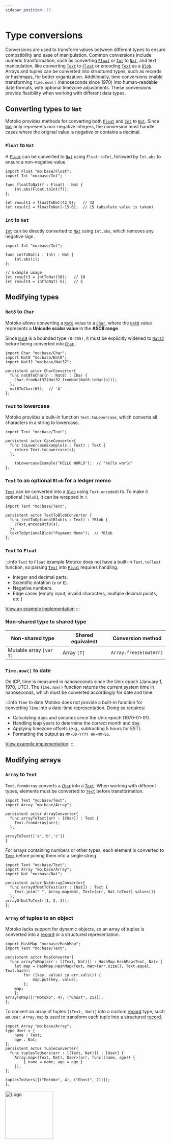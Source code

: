 ```yaml
---
sidebar_position: 15
---
```


# Type conversions

Conversions are used to transform values between different types to ensure compatibility and ease of manipulation. Common conversions include numeric transformation, such as converting [`Float`](https://internetcomputer.org/docs/motoko/base/Float) or [`Int`](https://internetcomputer.org/docs/motoko/base/Int) to [`Nat`](https://internetcomputer.org/docs/motoko/base/Nat), and text manipulation, like converting [`Text`](https://internetcomputer.org/docs/motoko/base/Text) to [`Float`](https://internetcomputer.org/docs/motoko/base/Float) or encoding [`Text`](https://internetcomputer.org/docs/motoko/base/Text) as a [`Blob`](https://internetcomputer.org/docs/motoko/base/Blob). Arrays and tuples can be converted into structured types, such as records or hashmaps, for better organization. Additionally, time conversions enable transforming `Time.now()` (nanoseconds since 1970) into human-readable date formats, with optional timezone adjustments. These conversions provide flexibility when working with different data types.

## Converting types to `Nat`

Motoko provides methods for converting both [`Float`](https://internetcomputer.org/docs/motoko/base/Float) and [`Int`](https://internetcomputer.org/docs/motoko/base/Int) to [`Nat`](https://internetcomputer.org/docs/motoko/base/Nat). Since [`Nat`](https://internetcomputer.org/docs/motoko/base/Nat) only represents non-negative integers, the conversion must handle cases where the original value is negative or contains a decimal.

### `Float` to `Nat`

A [`Float`](https://internetcomputer.org/docs/motoko/base/Float) can be converted to [`Nat`](https://internetcomputer.org/docs/motoko/base/Nat) using `Float.toInt`, followed by `Int.abs` to ensure a non-negative value.

```motoko
import Float "mo:base/Float";
import Int "mo:base/Int";

func floatToNat(f : Float) : Nat {
    Int.abs(Float.toInt(f));
};

let result1 = floatToNat(42.9);   // 42
let result2 = floatToNat(-15.6);  // 15 (absolute value is taken)
```

### `Int` to `Nat`

[`Int`](https://internetcomputer.org/docs/motoko/base/Int) can be directly converted to [`Nat`](https://internetcomputer.org/docs/motoko/base/Nat) using `Int.abs`, which removes any negative sign.

```motoko
import Int "mo:base/Int";

func intToNat(i : Int) : Nat {
    Int.abs(i);
};

// Example usage
let result3 = intToNat(10);   // 10
let result4 = intToNat(-5);   // 5
```
<!--
:::info `Nat` to `Int` conversions functions

`Int.toNat`, `Int.fromNat`, `Nat.toInt`, `Nat.fromInt` all exist in the base library.

:::
----->
## Modifying types

### `Nat8` to `Char`

Motoko allows converting a [`Nat8`](https://internetcomputer.org/docs/motoko/base/Nat8) value to a [`Char`](https://internetcomputer.org/docs/motoko/base/Char), where the [`Nat8`](https://internetcomputer.org/docs/motoko/base/Nat8) value represents a **Unicode scalar value** in the **ASCII range**.

Since [`Nat8`](https://internetcomputer.org/docs/motoko/base/Nat8) is a bounded type `(0–255)`, it must be explicitly widened to [`Nat32`](https://internetcomputer.org/docs/motoko/base/Nat32) before being converted into [`Char`](https://internetcomputer.org/docs/motoko/base/Char).

```motoko no-repl
import Char "mo:base/Char";
import Nat8 "mo:base/Nat8";
import Nat32 "mo:base/Nat32";

persistent actor CharConverter{
  func nat8ToChar(n : Nat8) : Char {
    Char.fromNat32(Nat32.fromNat(Nat8.toNat(n)));
  };
  nat8ToChar(65);  // 'A'
};
```

### `Text` to lowercase

Motoko provides a built-in function `Text.toLowercase`, which converts all characters in a string to lowercase.

```motoko no-repl
import Text "mo:base/Text";

persistent actor CaseConverter{
  func toLowercaseExample(s : Text) : Text {
    return Text.toLowercase(s);
  };

    toLowercaseExample("HELLO WORLD");  // "hello world"
};
```

### `Text` to an optional `Blob` for a ledger memo

[`Text`](https://internetcomputer.org/docs/motoko/base/Text) can be converted into a [`Blob`](https://internetcomputer.org/docs/motoko/base/Blob) using `Text.encodeUtf8`. To make it optional (`?Blob`), it can be wrapped in `?`.

```motoko no-repl
import Text "mo:base/Text";

persistent actor TextToBlobConverter {
  func textToOptionalBlob(s : Text) : ?Blob {
    ?Text.encodeUtf8(s);
  };
  textToOptionalBlob("Payment Memo");  // ?Blob
};
```

### `Text` to `Float`

:::info `Text` to `Float` example
Motoko does not have a built-in `Text.toFloat` function, so parsing [`Text`](https://internetcomputer.org/docs/motoko/base/Text) into [`Float`](https://internetcomputer.org/docs/motoko/base/Float) requires handling:

- Integer and decimal parts.
- Scientific notation (`e` or `E`).
- Negative numbers.
- Edge cases (empty input, invalid characters, multiple decimal points, etc.)

[View an example implementation](https://icp.ninja/i?s=wOrN2)
:::

### Non-shared type to shared type

| Non-shared type | Shared equivalent | Conversion method |
|--------------------|----------------------|----------------------|
| Mutable array `[var T]` | Array `[T]` | `Array.freeze(mutArr)` |

### `Time.now()` to date

On ICP, time is measured in nanoseconds since the Unix epoch (January 1, 1970, UTC). The `Time.now()` function returns the current system time in nanoseconds, which must be converted accordingly for date and time.

:::info `Time` to date
Motoko does not provide a built-in function for converting `Time` into a date-time representation. Doing so requires:

- Calculating days and seconds since the Unix epoch (1970-01-01).
- Handling leap years to determine the correct month and day.
- Applying timezone offsets (e.g., subtracting 5 hours for EST).
- Formatting the output as `MM-DD-YYYY HH-MM-SS`.

[View example implementation](https://icp.ninja/i?s=zy4yg).
:::

## Modifying arrays

### `Array` to `Text`

`Text.fromArray` converts a [`Char`](https://internetcomputer.org/docs/motoko/base/Char) into a [`Text`](https://internetcomputer.org/docs/motoko/base/Text). When working with different types, elements must be converted to [`Text`](https://internetcomputer.org/docs/motoko/base/Text) before transformation.

```motoko no-repl
import Text "mo:base/Text";
import Array "mo:base/Array";

persistent actor ArrayConverter{
  func arrayToText(arr : [Char]) : Text {
    Text.fromArray(arr);
  };

arrayToText(['a','b','c'])
}
```

For arrays containing numbers or other types, each element is converted to [`Text`](https://internetcomputer.org/docs/motoko/base/Text) before joining them into a single string.

```motoko no-repl
import Text "mo:base/Text";
import Array "mo:base/Array";
import Nat "mo:base/Nat";

persistent actor NatArrayConverter{
  func arrayOfNatToText(arr : [Nat]) : Text {
    Text.join(" ", Array.map<Nat, Text>(arr, Nat.toText).values())
  };
arrayOfNatToText([1, 2, 3]);
};
```

### `Array` of tuples to an object

Motoko lacks support for dynamic objects, so an array of tuples is converted into a [record](https://internetcomputer.org/docs/motoko/fundamentals/types/records) or a structured representation.

```motoko no-repl
import HashMap "mo:base/HashMap";
import Text "mo:base/Text";

persistent actor MapConverter{
  func arrayToMap(arr : [(Text, Nat)]) : HashMap.HashMap<Text, Nat> {
    let map = HashMap.HashMap<Text, Nat>(arr.size(), Text.equal, Text.hash);
        for ((key, value) in arr.vals()) {
            map.put(key, value);
        };
    map;
    };
arrayToMap([("Motoko", 4), ("Ghost", 21)]);
};
```

To convert an array of tuples `[(Text, Nat)]` into a custom [record](https://internetcomputer.org/docs/motoko/fundamentals/types/records) type, such as `User`, `Array.map` is used to transform each tuple into a structured [record](https://internetcomputer.org/docs/motoko/fundamentals/types/records).

```motoko no-repl
import Array "mo:base/Array";
type User = {
    name : Text;
    age : Nat;
};
persistent actor TupleConverter{
  func tuplesToUsers(arr : [(Text, Nat)]) : [User] {
    Array.map<(Text, Nat), User>(arr, func((name, age)) {
        { name = name; age = age }
    });
};

tuplesToUsers([("Motoko", 4), ("Ghost", 21)]);
};
```

<img src="https://cdn-assets-eu.frontify.com/s3/frontify-enterprise-files-eu/eyJwYXRoIjoiZGZpbml0eVwvYWNjb3VudHNcLzAxXC80MDAwMzA0XC9wcm9qZWN0c1wvNFwvYXNzZXRzXC8zOFwvMTc2XC9jZGYwZTJlOTEyNDFlYzAzZTQ1YTVhZTc4OGQ0ZDk0MS0xNjA1MjIyMzU4LnBuZyJ9:dfinity:9Q2_9PEsbPqdJNAQ08DAwqOenwIo7A8_tCN4PSSWkAM?width=2400" alt="Logo" width="150" height="150" />